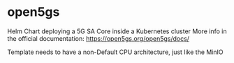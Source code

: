 # open5gs

Helm Chart deploying a 5G SA Core inside a Kubernetes cluster
More info in the official documentation: https://open5gs.org/open5gs/docs/

Template needs to have a non-Default CPU architecture, just like the MinIO
